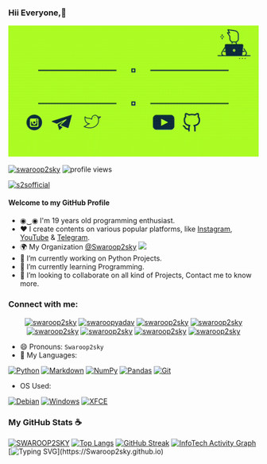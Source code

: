 ### Hii Everyone,👋 <!--img src="https://media.giphy.com/media/hvRJCLFzcasrR4ia7z/giphy.gif" alt="hi" width="25px"/-->
![Profile Gif](https://raw.githubusercontent.com/Swaroop2sky/.github/main/profile/Files/CC_Express_20220512_1523290.19496560715385203%20(1).gif)

<a href="https://instagram.com/swaroop2sky" target="blank"><img align="centre" src="https://cdn3.iconfinder.com/data/icons/profession-and-occupation/512/programmer-avatar-developer-coder-male-professional-character-occupation-profession-2-1024.png" alt="swaroop2sky" height="40" width="40" /></a>
![profile views](https://komarev.com/ghpvc/?username=S2Sofficial&style=for-the-badge)

<p align="left"> <a href="https://github.com/ryo-ma/github-profile-trophy"><img src="https://github-profile-trophy.vercel.app/?username=s2sofficial" alt="s2sofficial" /></a> </p>


#### Welcome to my GitHub Profile

- ◉‿◉ I'm 19 years old programming enthusiast. 
- ♥️ I create contents on various popular platforms, like [Instagram](https://instagram.com/Swaroop2sky), [YouTube](https://youtube.com/c/Swaroop2sky) & [Telegram](https://t.me/Swaroop2sky). 
- 🌍 My Organization [@Swaroop2sky](https://GitHub.com/Swaroop2sky) <img src="https://avatars.githubusercontent.com/u/75105593?s=200&v=4" width="25px"/>
- 🔭 I’m currently working on Python Projects.
- 🌱 I’m currently learning Programming.
- 👯 I’m looking to collaborate on all kind of Projects, Contact me to know more.

<h3 align="left">Connect with me:</h3>
<p align="middle">
<a href="https://twitter.com/swaroop2sky" target="blank"><img align="center" src="https://raw.githubusercontent.com/rahuldkjain/github-profile-readme-generator/master/src/images/icons/Social/twitter.svg" alt="swaroop2sky" height="30" width="40" /></a>
<a href="https://linkedin.com/in/swaroopyadav" target="blank"><img align="center" src="https://raw.githubusercontent.com/rahuldkjain/github-profile-readme-generator/master/src/images/icons/Social/linked-in-alt.svg" alt="swaroopyadav" height="30" width="40" /></a>
<a href="https://instagram.com/swaroop2sky" target="blank"><img align="center" src="https://raw.githubusercontent.com/rahuldkjain/github-profile-readme-generator/master/src/images/icons/Social/instagram.svg" alt="swaroop2sky" height="30" width="40" /></a>
<a href="https://www.youtube.com/c/swaroop2sky" target="blank"><img align="center" src="https://raw.githubusercontent.com/rahuldkjain/github-profile-readme-generator/master/src/images/icons/Social/youtube.svg" alt="swaroop2sky" height="30" width="40" /></a>
<a href="https://www.freelancer.in/u/Swaroop2sky" target="blank"><img align="center" src="https://www.vectorlogo.zone/logos/freelancer/freelancer-icon.svg" alt="swaroop2sky" height="40" /></a>
<a href="https://www.github.com/S2Sofficial" target="blank"><img align="center" src="https://cdn4.iconfinder.com/data/icons/social-media-logos-6/512/71-github-1024.png" alt="swaroop2sky" height="40" width="40" /></a>
<a href="https://www.behance.net/s2sme" target="blank"><img align="center" src="https://cdn4.iconfinder.com/data/icons/social-media-and-logos-11/32/Logo_Behance-1024.png" alt="swaroop2sky" height="30" width="40" /></a>
<a href="https://t.me/swaroop2sky" target="blank"><img align="center" src="https://cdn4.iconfinder.com/data/icons/social-media-and-logos-11/32/Logo_telegram_Airplane_Air_plane_paper_airplane-22-1024.png" alt="swaroop2sky" height="40" width="40" /></a>

</p>

- 😄 Pronouns: ```Swaroop2sky```
- 💚 My Languages:

[![Python](https://img.shields.io/badge/python-3670A0?style=for-the-badge&logo=python&logoColor=ffdd54)](https://www.python.org/)
[![Markdown](https://img.shields.io/badge/markdown-%23000000.svg?style=for-the-badge&logo=markdown&logoColor=white)](https://www.markdownguide.org/)
[![NumPy](https://img.shields.io/badge/numpy-%23013243.svg?style=for-the-badge&logo=numpy&logoColor=white)](https://numpy.org/)
[![Pandas](https://img.shields.io/badge/pandas-%23150458.svg?style=for-the-badge&logo=pandas&logoColor=white)](https://pandas.pydata.org/)
[![Git](https://img.shields.io/badge/git-%23F05033.svg?style=for-the-badge&logo=git&logoColor=white)](https://git-scm.com/)

- OS Used:

[![Debian](https://img.shields.io/badge/Debian-D70A53?style=for-the-badge&logo=debian&logoColor=white)](https://www.debian.org/)
[![Windows](https://img.shields.io/badge/Windows-0078D6?style=for-the-badge&logo=windows&logoColor=white)](https://www.microsoft.com/en-in/windows)
[![XFCE](https://img.shields.io/badge/XFCE-%232284F2.svg?style=for-the-badge&logo=xfce&logoColor=white)](https://www.xfce.org/)

### My GitHub Stats ☕
[![SWAROOP2SKY](https://github-readme-stats.vercel.app/api?username=s2sofficial&title_color=33f719&icon_color=fff957&text_color=ffffff&bg_color=000000&show_icons=true&hide_border=true&count_private=true&include_all_commits=true)](https://Swaroop2sky.gitHub.io)
[![Top Langs](https://github-readme-stats.vercel.app/api/top-langs/?username=s2sofficial&layout=compact&title_color=33f720&text_color=ffffff&bg_color=000000&hide_border=true&langs_count=8)](https://Swaroop2sky.github.io)
[![GitHub Streak](https://github-readme-streak-stats.herokuapp.com?user=S2Sofficial&theme=dark&hide_border=true&date_format=j%20M%5B%20Y%5D)](https://GitHub.com/S2Sofficial)
<a href="https://swaroop2sky.github.io"><img alt="InfoTech Activity Graph" src="https://activity-graph.herokuapp.com/graph?username=S2Sofficial&bg_color=1F222E&color=F8D866&line=F85D7F&point=FFFFFF&hide_border=true" /></a>
[![Typing SVG](https://readme-typing-svg.herokuapp.com?font=Macondo&center=true&vCenter=true&lines=Thank+you+for+visiting+this+page;Unleash+your+Creativity!)](https://Swaroop2sky.github.io)
